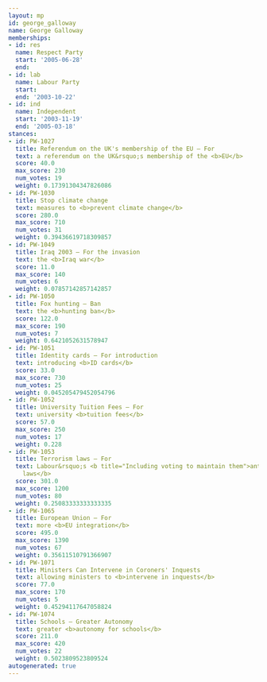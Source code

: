 ```yaml
---
layout: mp
id: george_galloway
name: George Galloway
memberships:
- id: res
  name: Respect Party
  start: '2005-06-28'
  end: 
- id: lab
  name: Labour Party
  start: 
  end: '2003-10-22'
- id: ind
  name: Independent
  start: '2003-11-19'
  end: '2005-03-18'
stances:
- id: PW-1027
  title: Referendum on the UK's membership of the EU — For
  text: a referendum on the UK&rsquo;s membership of the <b>EU</b>
  score: 40.0
  max_score: 230
  num_votes: 19
  weight: 0.17391304347826086
- id: PW-1030
  title: Stop climate change
  text: measures to <b>prevent climate change</b>
  score: 280.0
  max_score: 710
  num_votes: 31
  weight: 0.39436619718309857
- id: PW-1049
  title: Iraq 2003 — For the invasion
  text: the <b>Iraq war</b>
  score: 11.0
  max_score: 140
  num_votes: 6
  weight: 0.07857142857142857
- id: PW-1050
  title: Fox hunting — Ban
  text: the <b>hunting ban</b>
  score: 122.0
  max_score: 190
  num_votes: 7
  weight: 0.6421052631578947
- id: PW-1051
  title: Identity cards — For introduction
  text: introducing <b>ID cards</b>
  score: 33.0
  max_score: 730
  num_votes: 25
  weight: 0.045205479452054796
- id: PW-1052
  title: University Tuition Fees — For
  text: university <b>tuition fees</b>
  score: 57.0
  max_score: 250
  num_votes: 17
  weight: 0.228
- id: PW-1053
  title: Terrorism laws — For
  text: Labour&rsquo;s <b title="Including voting to maintain them">anti-terrorism
    laws</b>
  score: 301.0
  max_score: 1200
  num_votes: 80
  weight: 0.25083333333333335
- id: PW-1065
  title: European Union — For
  text: more <b>EU integration</b>
  score: 495.0
  max_score: 1390
  num_votes: 67
  weight: 0.35611510791366907
- id: PW-1071
  title: Ministers Can Intervene in Coroners' Inquests
  text: allowing ministers to <b>intervene in inquests</b>
  score: 77.0
  max_score: 170
  num_votes: 5
  weight: 0.45294117647058824
- id: PW-1074
  title: Schools — Greater Autonomy
  text: greater <b>autonomy for schools</b>
  score: 211.0
  max_score: 420
  num_votes: 22
  weight: 0.5023809523809524
autogenerated: true
---
```

